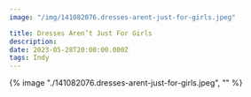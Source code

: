 ```yaml
---
image: "/img/141082076.dresses-arent-just-for-girls.jpeg"

title: Dresses Aren’t Just For Girls
description: 
date: 2023-05-28T20:00:00.000Z
tags: Indy
---
```

{% image "./141082076.dresses-arent-just-for-girls.jpeg", "" %}
